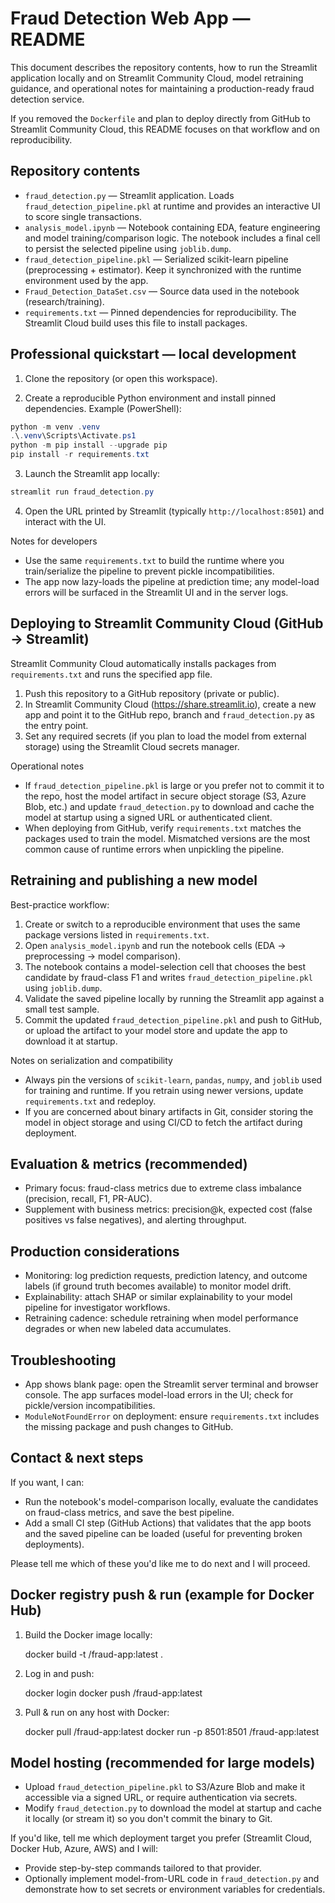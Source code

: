 # Fraud Detection Web App — README

This document describes the repository contents, how to run the Streamlit application locally and on Streamlit Community Cloud, model retraining guidance, and operational notes for maintaining a production-ready fraud detection service.

If you removed the `Dockerfile` and plan to deploy directly from GitHub to Streamlit Community Cloud, this README focuses on that workflow and on reproducibility.

## Repository contents

- `fraud_detection.py` — Streamlit application. Loads `fraud_detection_pipeline.pkl` at runtime and provides an interactive UI to score single transactions.
- `analysis_model.ipynb` — Notebook containing EDA, feature engineering and model training/comparison logic. The notebook includes a final cell to persist the selected pipeline using `joblib.dump`.
- `fraud_detection_pipeline.pkl` — Serialized scikit-learn pipeline (preprocessing + estimator). Keep it synchronized with the runtime environment used by the app.
- `Fraud_Detection_DataSet.csv` — Source data used in the notebook (research/training).
- `requirements.txt` — Pinned dependencies for reproducibility. The Streamlit Cloud build uses this file to install packages.

## Professional quickstart — local development

1. Clone the repository (or open this workspace).

2. Create a reproducible Python environment and install pinned dependencies. Example (PowerShell):

```powershell
python -m venv .venv
.\.venv\Scripts\Activate.ps1
python -m pip install --upgrade pip
pip install -r requirements.txt
```

3. Launch the Streamlit app locally:

```powershell
streamlit run fraud_detection.py
```

4. Open the URL printed by Streamlit (typically `http://localhost:8501`) and interact with the UI.

Notes for developers

- Use the same `requirements.txt` to build the runtime where you train/serialize the pipeline to prevent pickle incompatibilities.
- The app now lazy-loads the pipeline at prediction time; any model-load errors will be surfaced in the Streamlit UI and in the server logs.

## Deploying to Streamlit Community Cloud (GitHub → Streamlit)

Streamlit Community Cloud automatically installs packages from `requirements.txt` and runs the specified app file.

1. Push this repository to a GitHub repository (private or public).
2. In Streamlit Community Cloud (https://share.streamlit.io), create a new app and point it to the GitHub repo, branch and `fraud_detection.py` as the entry point.
3. Set any required secrets (if you plan to load the model from external storage) using the Streamlit Cloud secrets manager.

Operational notes

- If `fraud_detection_pipeline.pkl` is large or you prefer not to commit it to the repo, host the model artifact in secure object storage (S3, Azure Blob, etc.) and update `fraud_detection.py` to download and cache the model at startup using a signed URL or authenticated client.
- When deploying from GitHub, verify `requirements.txt` matches the packages used to train the model. Mismatched versions are the most common cause of runtime errors when unpickling the pipeline.

## Retraining and publishing a new model

Best-practice workflow:

1. Create or switch to a reproducible environment that uses the same package versions listed in `requirements.txt`.
2. Open `analysis_model.ipynb` and run the notebook cells (EDA → preprocessing → model comparison).
3. The notebook contains a model-selection cell that chooses the best candidate by fraud-class F1 and writes `fraud_detection_pipeline.pkl` using `joblib.dump`.
4. Validate the saved pipeline locally by running the Streamlit app against a small test sample.
5. Commit the updated `fraud_detection_pipeline.pkl` and push to GitHub, or upload the artifact to your model store and update the app to download it at startup.

Notes on serialization and compatibility

- Always pin the versions of `scikit-learn`, `pandas`, `numpy`, and `joblib` used for training and runtime. If you retrain using newer versions, update `requirements.txt` and redeploy.
- If you are concerned about binary artifacts in Git, consider storing the model in object storage and using CI/CD to fetch the artifact during deployment.

## Evaluation & metrics (recommended)

- Primary focus: fraud-class metrics due to extreme class imbalance (precision, recall, F1, PR-AUC).
- Supplement with business metrics: precision@k, expected cost (false positives vs false negatives), and alerting throughput.

## Production considerations

- Monitoring: log prediction requests, prediction latency, and outcome labels (if ground truth becomes available) to monitor model drift.
- Explainability: attach SHAP or similar explainability to your model pipeline for investigator workflows.
- Retraining cadence: schedule retraining when model performance degrades or when new labeled data accumulates.

## Troubleshooting

- App shows blank page: open the Streamlit server terminal and browser console. The app surfaces model-load errors in the UI; check for pickle/version incompatibilities.
- `ModuleNotFoundError` on deployment: ensure `requirements.txt` includes the missing package and push changes to GitHub.

## Contact & next steps

If you want, I can:

- Run the notebook's model-comparison locally, evaluate the candidates on fraud-class metrics, and save the best pipeline.
- Add a small CI step (GitHub Actions) that validates that the app boots and the saved pipeline can be loaded (useful for preventing broken deployments).

Please tell me which of these you'd like me to do next and I will proceed.

Docker registry push & run (example for Docker Hub)
-------------------------------------------------

1. Build the Docker image locally:

   docker build -t <dockerhub-username>/fraud-app:latest .

2. Log in and push:

   docker login
   docker push <dockerhub-username>/fraud-app:latest

3. Pull & run on any host with Docker:

   docker pull <dockerhub-username>/fraud-app:latest
   docker run -p 8501:8501 <dockerhub-username>/fraud-app:latest

Model hosting (recommended for large models)
-------------------------------------------

- Upload `fraud_detection_pipeline.pkl` to S3/Azure Blob and make it accessible via a signed URL, or require authentication via secrets.
- Modify `fraud_detection.py` to download the model at startup and cache it locally (or stream it) so you don't commit the binary to Git.

If you'd like, tell me which deployment target you prefer (Streamlit Cloud, Docker Hub, Azure, AWS) and I will:
- Provide step-by-step commands tailored to that provider.
- Optionally implement model-from-URL code in `fraud_detection.py` and demonstrate how to set secrets or environment variables for credentials.
